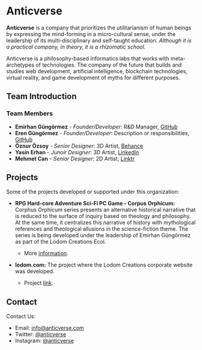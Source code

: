 # Anticverse

**Anticverse** is a company that prioritizes the utilitarianism of human beings by expressing the mind-forming in a micro-cultural sense, under the leadership of its multi-disciplinary and self-taught education. _Although it is a practical company, in theory, it is a rhizomatic school._

Anticverse is a philosophy-based informatics labs that works with meta-archetypes of technologies. The company of the future that builds and studies web development, artificial intelligence, blockchain technologies, virtual reality, and game development of myths for different purposes.

## Team Introduction

### Team Members

- **Emirhan Güngörmez** - *Founder/Developer*: R&D Manager, [GitHub](https://github.com/emirhangungormez)
- **Eren Güngörmez** - *Founder/Developer*: Description or responsibilities, [GitHub](https://github.com/erengungormez)
- **Öznur Özsoy** - *Senior Designer*: 3D Artist, [Behance](https://www.behance.net/znurzsoy)
- **Yasin Erhan** - *Junoir Designer*: 3D Artist, [LinkedIn](https://www.linkedin.com/in/yasin-erhan/)
- **Mehmet Can** - *Senior Designer*: 2D Artist, [Linktr](https://linktr.ee/canframe)

## Projects

Some of the projects developed or supported under this organization:

- **RPG Hard-core Adventure Sci-Fi PC Game - Corpus Orphicum:** Corphus Orphicum series presents an alternative historical narrative that is reduced to the surface of inquiry based on theology and philosophy. At the same time, it centralizes this narrative of history with mythological references and theological allusions in the science-fiction theme. The series is being developed under the leadership of Emirhan Güngörmez as part of the Lodom Creations Ecol.
  - More [information](https://www.instagram.com/corpusorphicum/). 

- **lodom.com:** The project where the Lodom Creations corporate website was developed.
  - Project [link](https://github.com/anticverse/lodom).

## Contact

Contact Us:

- Email: [info@anticverse.com](mailto:info@anticverse.com)
- Twitter: [@anticverse](https://twitter.com/anticverse)
- Instagram: [@anticverse](https://www.instagram.com/anticverse/)
